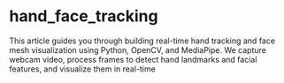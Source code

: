# hand_face_tracking
This article guides you through building real-time hand tracking and face mesh visualization using Python, OpenCV, and MediaPipe. We capture webcam video, process frames to detect hand landmarks and facial features, and visualize them in real-time
